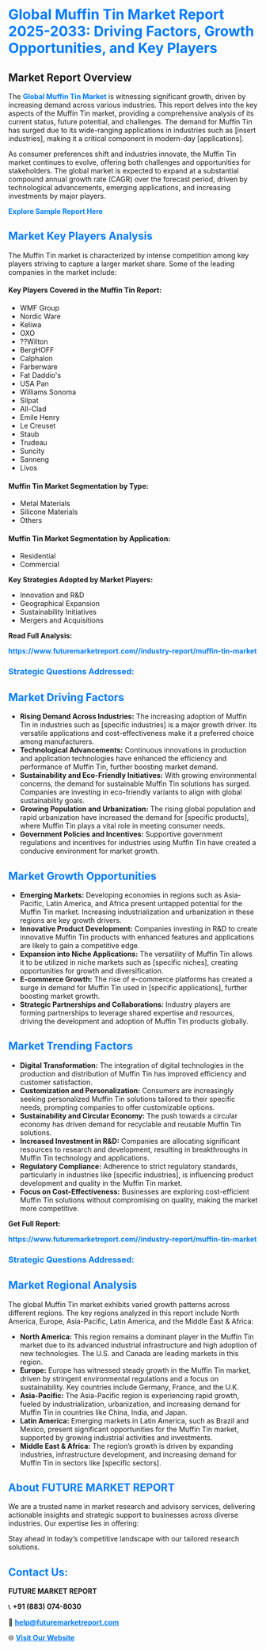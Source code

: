 <h1 style="color: #007BFF;">Global Muffin Tin Market Report 2025-2033: Driving Factors, Growth Opportunities, and Key Players</h1>

<section id="overview">
<h2>Market Report Overview</h2>
<p>The <a href="https://www.futuremarketreport.com//industry-report/muffin-tin-market" style="color: #007BFF; text-decoration: none;"><strong>Global Muffin Tin Market</strong></a> is witnessing significant growth, driven by increasing demand across various industries. This report delves into the key aspects of the Muffin Tin market, providing a comprehensive analysis of its current status, future potential, and challenges. The demand for Muffin Tin has surged due to its wide-ranging applications in industries such as [insert industries], making it a critical component in modern-day [applications].</p>
<p>As consumer preferences shift and industries innovate, the Muffin Tin market continues to evolve, offering both challenges and opportunities for stakeholders. The global market is expected to expand at a substantial compound annual growth rate (CAGR) over the forecast period, driven by technological advancements, emerging applications, and increasing investments by major players.</p>
</section>

<section id="overview">
<p><a href="https://www.futuremarketreport.com//request-sample/reportId=50199" style="color: #007BFF; text-decoration: none;"><strong>Explore Sample Report Here</strong></a></p>
</section>

<section id="key-players">
<h2 style="color: #007BFF;">Market Key Players Analysis</h2>
<p>The Muffin Tin market is characterized by intense competition among key players striving to capture a larger market share. Some of the leading companies in the market include:</p>
<h4>Key Players Covered in the Muffin Tin Report:</h4>
<ul><li>WMF Group</li><li>Nordic Ware</li><li>Keliwa</li><li>OXO</li><li>??Wilton</li><li>BergHOFF</li><li>Calphalon</li><li>Farberware</li><li>Fat Daddio&#039;s</li><li>USA Pan</li><li>Williams Sonoma</li><li>Silpat</li><li>All-Clad</li><li>Emile Henry</li><li>Le Creuset</li><li>Staub</li><li>Trudeau</li><li>Suncity</li><li>Sanneng</li><li>Livos</li></ul>
<h4>Muffin Tin Market Segmentation by Type:</h4>
<ul><li>Metal Materials</li><li>Silicone Materials</li><li>Others</li></ul>

<h4>Muffin Tin Market Segmentation by Application:</h4>
<ul><li>Residential</li><li>Commercial</li></ul>
<p><strong>Key Strategies Adopted by Market Players:</strong></p>
<ul>
<li>Innovation and R&D</li>
<li>Geographical Expansion</li>
<li>Sustainability Initiatives</li>
<li>Mergers and Acquisitions</li>
</ul>
</section>

<section>
<p><strong>Read Full Analysis: </strong></p><a href="https://www.futuremarketreport.com//industry-report/muffin-tin-market" style="color: #007BFF; text-decoration: none;"><strong>https://www.futuremarketreport.com//industry-report/muffin-tin-market</strong></a>
<h3 style="color: #007BFF;">Strategic Questions Addressed:</h3>
</section>

<section id="driving-factors">
<h2 style="color: #007BFF;">Market Driving Factors</h2>
<ul>
<li><strong>Rising Demand Across Industries:</strong> The increasing adoption of Muffin Tin in industries such as [specific industries] is a major growth driver. Its versatile applications and cost-effectiveness make it a preferred choice among manufacturers.</li>
<li><strong>Technological Advancements:</strong> Continuous innovations in production and application technologies have enhanced the efficiency and performance of Muffin Tin, further boosting market demand.</li>
<li><strong>Sustainability and Eco-Friendly Initiatives:</strong> With growing environmental concerns, the demand for sustainable Muffin Tin solutions has surged. Companies are investing in eco-friendly variants to align with global sustainability goals.</li>
<li><strong>Growing Population and Urbanization:</strong> The rising global population and rapid urbanization have increased the demand for [specific products], where Muffin Tin plays a vital role in meeting consumer needs.</li>
<li><strong>Government Policies and Incentives:</strong> Supportive government regulations and incentives for industries using Muffin Tin have created a conducive environment for market growth.</li>
</ul>
</section>

<section id="growth-opportunities">
<h2 style="color: #007BFF;">Market Growth Opportunities</h2>
<ul>
<li><strong>Emerging Markets:</strong> Developing economies in regions such as Asia-Pacific, Latin America, and Africa present untapped potential for the Muffin Tin market. Increasing industrialization and urbanization in these regions are key growth drivers.</li>
<li><strong>Innovative Product Development:</strong> Companies investing in R&D to create innovative Muffin Tin products with enhanced features and applications are likely to gain a competitive edge.</li>
<li><strong>Expansion into Niche Applications:</strong> The versatility of Muffin Tin allows it to be utilized in niche markets such as [specific niches], creating opportunities for growth and diversification.</li>
<li><strong>E-commerce Growth:</strong> The rise of e-commerce platforms has created a surge in demand for Muffin Tin used in [specific applications], further boosting market growth.</li>
<li><strong>Strategic Partnerships and Collaborations:</strong> Industry players are forming partnerships to leverage shared expertise and resources, driving the development and adoption of Muffin Tin products globally.</li>
</ul>
</section>

<section id="trending-factors">
<h2 style="color: #007BFF;">Market Trending Factors</h2>
<ul>
<li><strong>Digital Transformation:</strong> The integration of digital technologies in the production and distribution of Muffin Tin has improved efficiency and customer satisfaction.</li>
<li><strong>Customization and Personalization:</strong> Consumers are increasingly seeking personalized Muffin Tin solutions tailored to their specific needs, prompting companies to offer customizable options.</li>
<li><strong>Sustainability and Circular Economy:</strong> The push towards a circular economy has driven demand for recyclable and reusable Muffin Tin solutions.</li>
<li><strong>Increased Investment in R&D:</strong> Companies are allocating significant resources to research and development, resulting in breakthroughs in Muffin Tin technology and applications.</li>
<li><strong>Regulatory Compliance:</strong> Adherence to strict regulatory standards, particularly in industries like [specific industries], is influencing product development and quality in the Muffin Tin market.</li>
<li><strong>Focus on Cost-Effectiveness:</strong> Businesses are exploring cost-efficient Muffin Tin solutions without compromising on quality, making the market more competitive.</li>
</ul>
</section>

<section>
<p><strong>Get Full Report: </strong></p><a href="https://www.futuremarketreport.com//industry-report/muffin-tin-market" style="color: #007BFF; text-decoration: none;"><strong>https://www.futuremarketreport.com//industry-report/muffin-tin-market</strong></a>
<h3 style="color: #007BFF;">Strategic Questions Addressed:</h3>
</section>


<section id="regional-analysis">
<h2 style="color: #007BFF;">Market Regional Analysis</h2>
<p>The global Muffin Tin market exhibits varied growth patterns across different regions. The key regions analyzed in this report include North America, Europe, Asia-Pacific, Latin America, and the Middle East & Africa:</p>
<ul>
<li><strong>North America:</strong> This region remains a dominant player in the Muffin Tin market due to its advanced industrial infrastructure and high adoption of new technologies. The U.S. and Canada are leading markets in this region.</li>
<li><strong>Europe:</strong> Europe has witnessed steady growth in the Muffin Tin market, driven by stringent environmental regulations and a focus on sustainability. Key countries include Germany, France, and the U.K.</li>
<li><strong>Asia-Pacific:</strong> The Asia-Pacific region is experiencing rapid growth, fueled by industrialization, urbanization, and increasing demand for Muffin Tin in countries like China, India, and Japan.</li>
<li><strong>Latin America:</strong> Emerging markets in Latin America, such as Brazil and Mexico, present significant opportunities for the Muffin Tin market, supported by growing industrial activities and investments.</li>
<li><strong>Middle East & Africa:</strong> The region’s growth is driven by expanding industries, infrastructure development, and increasing demand for Muffin Tin in sectors like [specific sectors].</li>
</ul>
</section>

<footer>
<h2 style="color: #007BFF;">About FUTURE MARKET REPORT</h2>
<p>We are a trusted name in market research and advisory services, delivering actionable insights and strategic support to businesses across diverse industries. Our expertise lies in offering:</p>

<p>Stay ahead in today’s competitive landscape with our tailored research solutions.</p>

<h2 style="color: #007BFF;">Contact Us:</h2>
<p><strong>FUTURE MARKET REPORT</strong></p>
<p>📞 <strong>+91 (883) 074-8030</strong></p>
<p>📧 <strong><a href="mailto:help@futuremarketreport.com" style="color: #007BFF;">help@futuremarketreport.com</a></strong></p>
<p>🌐 <strong><a href="https://www.futuremarketreport.com/" style="color: #007BFF;">Visit Our Website</a></strong></p>
</footer>